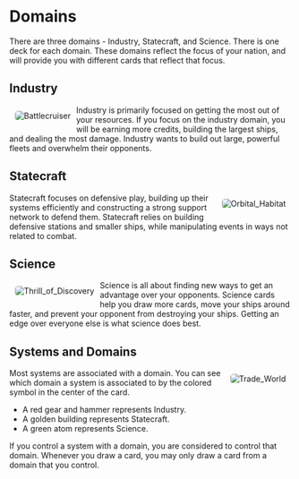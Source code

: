 # Domains

There are three domains - Industry, Statecraft, and Science. There is one deck for each domain. These domains reflect the focus of your nation, and will provide you with different cards that reflect that focus.

## Industry

<img class="card" style="float: left; border-radius: 5px; margin: 10px; overflow: hidden;" src="https://www.starcomgame.com/cards/Battlecruiser-thumb.webp" alt="Battlecruiser" />

Industry is primarily focused on getting the most out of your resources. If you focus on the industry domain, you will be earning more credits, building the largest ships, and dealing the most damage. Industry wants to build out large, powerful fleets and overwhelm their opponents.

## Statecraft 

<img class="card" style="float: right; border-radius: 5px; margin: 10px; overflow: hidden;" src="https://www.starcomgame.com/cards/Orbital_Habitat-thumb.webp" alt="Orbital_Habitat" />

Statecraft focuses on defensive play, building up their systems efficiently and constructing a strong support network to defend them. Statecraft relies on building defensive stations and smaller ships, while manipulating events in ways not related to combat.

<div class="page-break"></div>

## Science

<img class="card" style="float: left; border-radius: 5px; margin: 10px; overflow: hidden;" src="https://www.starcomgame.com/cards/Thrill_of_Discovery-thumb.webp" alt="Thrill_of_Discovery" />

Science is all about finding new ways to get an advantage over your opponents. Science cards help you draw more cards, move your ships around faster, and prevent your opponent from destroying your ships. Getting an edge over everyone else is what science does best.

## Systems and Domains

<img class="card system" style="float: right; border-radius: 5px; margin: 10px; overflow: hidden;" src="https://www.starcomgame.com/cards/Trade_World-thumb.webp" alt="Trade_World" />

Most systems are associated with a domain. You can see which domain a system is associated to by the colored symbol in the center of the card.

- A red gear and hammer represents Industry.
- A golden building represents Statecraft.
- A green atom represents Science.

If you control a system with a domain, you are considered to control that domain. Whenever you draw a card, you may only draw a card from a domain that you control.
